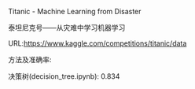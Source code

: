 Titanic - Machine Learning from Disaster

泰坦尼克号——从灾难中学习机器学习

URL:https://www.kaggle.com/competitions/titanic/data

方法及准确率:

决策树(decision_tree.ipynb): 0.834
